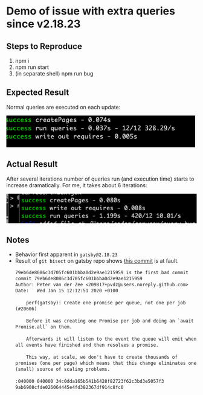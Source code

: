 # Demo of issue with extra queries since v2.18.23

## Steps to Reproduce
1. npm i
1. npm run start
1. (in separate shell) npm run bug

## Expected Result
Normal queries are executed on each update:

![Expected](./expected.png)

## Actual Result
After several iterations number of queries run (and execution time)
 starts to increase dramatically. For me, it takes about 6 iterations:

 ![Actual](./actual.png)
 
 ## Notes

- Behavior first apparent in `gatsby@2.18.23`
- Result of `git bisect` on gatsby repo shows
  [this commit](https://github.com/gatsbyjs/gatsby/commit/79eb6de8086c3d705fc601bbba0d2e9ae1215959)
  is at fault.
  ```
  79eb6de8086c3d705fc601bbba0d2e9ae1215959 is the first bad commit
  commit 79eb6de8086c3d705fc601bbba0d2e9ae1215959
  Author: Peter van der Zee <209817+pvdz@users.noreply.github.com>
  Date:   Wed Jan 15 12:12:51 2020 +0100
  
      perf(gatsby): Create one promise per queue, not one per job (#20606)
  
      Before it was creating one Promise per job and doing an `await Promise.all` on them.
  
      Afterwards it will listen to the event the queue will emit when all events have finished and then resolves a promise.
  
      This way, at scale, we don't have to create thousands of promises (one per page) which means that this change eliminates one (small) source of scaling problems.
  
  :040000 040000 34c0dda165b541b6428f82723f62c3bd3e5057f3 9ab6908cfde026064445e4fd382367df914c8fc0
  ```
